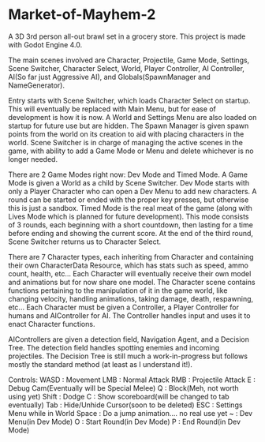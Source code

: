 # Market-of-Mayhem-2
A 3D 3rd person all-out brawl set in a grocery store. This project is made with Godot Engine 4.0.

The main scenes involved are Character, Projectile, Game Mode, Settings, Scene Switcher, Character Select, World, Player Controller, AI Controller, AI(So far just Aggressive AI), and Globals(SpawnManager and NameGenerator).

Entry starts with Scene Switcher, which loads Character Select on startup. This will eventually be replaced with Main Menu, but for ease of development is how it is now. A World and Settings Menu are also loaded on startup for future use but are hidden. 
The Spawn Manager is given spawn points from the world on its creation to aid with placing characters in the world. Scene Switcher is in charge of managing the active scenes in the game, with ability to add a Game Mode or Menu and delete whichever is no longer needed.

There are 2 Game Modes right now: Dev Mode and Timed Mode. A Game Mode is given a World as a child by Scene Switcher. Dev Mode starts with only a Player Character who can open a Dev Menu to add new characters. A round can be started or ended with the proper key presses,
but otherwise this is just a sandbox. 
Timed Mode is the real meat of the game (along with Lives Mode which is planned for future development). This mode consists of 3 rounds, each beginning with a short countdown, then lasting for a time before ending and showing the current score. At the end of the third
round, Scene Switcher returns us to Character Select.

There are 7 Character types, each inheriting from Character and containing their own CharacterData Resource, which has stats such as speed, ammo count, health, etc... Each Character will eventually receive their own model and animations but for now share one model. 
The Character scene contains functions pertaining to the manipulation of it in the game world, like changing velocity, handling animations, taking damage, death, respawning, etc... Each Character must be given a Controller, a Player Controller for humans and AIController
for AI. The Controller handles input and uses it to enact Character functions. 

AIControllers are given a detection field, Navigation Agent, and a Decision Tree. The detection field handles spotting enemies and incoming projectiles. The Decision Tree is still much a work-in-progress but follows mostly the standard method (at least as I understand
it!).

Controls:
  WASD : Movement
  LMB : Normal Attack
  RMB : Projectile Attack
  E : Debug Cam(Eventually will be Special Melee)
  Q : Block(Meh, not worth using yet)
  Shift : Dodge
  C : Show scoreboard(will be changed to tab eventually)
  Tab : Hide/Unhide Cursor(soon to be deleted)
  ESC : Settings Menu while in World
  Space : Do a jump animation.... no real use yet
  ~ : Dev Menu(in Dev Mode)
  O : Start Round(in Dev Mode)
  P : End Round(in Dev Mode)
